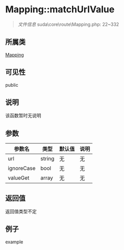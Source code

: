 # Mapping::matchUrlValue



> *文件信息* suda\core\route\Mapping.php: 22~332

## 所属类 

[Mapping](../Mapping.md)

## 可见性

 public 

## 说明

该函数暂时无说明


## 参数


| 参数名 | 类型 | 默认值 | 说明 |
|--------|-----|-------|-------|
| url |  string | 无 | 无 |
| ignoreCase |  bool | 无 | 无 |
| valueGet |  array | 无 | 无 |



## 返回值

返回值类型不定


## 例子

example